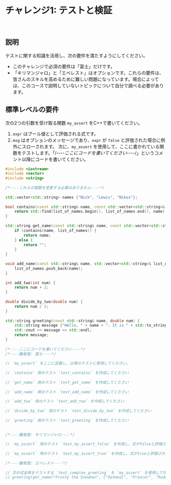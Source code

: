 # チャレンジ1: テストと検証
​
## 説明
テストに関する知識を活用し、次の要件を満たすようにしてください。
- このチャレンジで必須の要件は「富士」だけです。
- 「キリマンジャロ」と「エベレスト」はオプションです。これらの要件は、皆さんのスキルを高めるために難しい問題になっています。場合によっては、このコースで説明していないトピックについて自分で調べる必要があります。
​
## 標準レベルの要件
次の2つの引数を受け取る関数 `my_assert` をC++で書いてください。
1. `expr` はブール値として評価される式です。
2. `msg` はオプションのメッセージであり、`expr` が `false` と評価された場合に例外にスローされます。
​
次に、`my_assert` を使用して、ここに書かれている関数をテストします。「/*----ここにコードを書いてください----*/」というコメント以降にコードを書いてください。
​
```cpp
#include <iostream>
#include <vector>
#include <string>
​
/*----これらの関数を変更する必要はありません----*/
​
std::vector<std::string> names {"Nick", "Lewis", "Nikos"};
​
bool contains(const std::string& name, const std::vector<std::string>& list_of_names) {
    return std::find(list_of_names.begin(), list_of_names.end(), name) != list_of_names.end();
}
​
std::string get_name(const std::string& name, const std::vector<std::string>& list_of_names) {
    if (contains(name, list_of_names)) {
        return name;
    } else {
        return "";
    }
}
​
void add_name(const std::string& name, std::vector<std::string>& list_of_names) {
    list_of_names.push_back(name);
}
​
int add_two(int num) {
    return num + 2;
}
​
double divide_by_two(double num) {
    return num / 2;
}
​
std::string greeting(const std::string& name, double num) {
    std::string message {"Hello, " + name + ". It is " + std::to_string(num) + " degrees warmer today than yesterday"};
    std::cout << message << std::endl;
    return message;
}
​
/*----ここにコードを書いてください----*/
/*----難易度: 富士----*/
​
// `my_assert` をここに定義し、以降のテストに使用してください。
​
// `contains` 用のテスト `test_contains` を作成してください
​
// `get_name` 用のテスト `test_get_name` を作成してください
​
// `add_name` 用のテスト `test_add_name` を作成してください
​
// `add_two` 用のテスト `test_add_two` を作成してください
​
// `divide_by_two` 用のテスト `test_divide_by_two` を作成してください
​
// `greeting` 用のテスト `test_greeting` を作成してください
​
​
/*----難易度: キリマンジャロ----*/
​
// `my_assert` 用のテスト `test_my_assert_false` を作成し、式がfalseと評価されたときに指定したオプションの `msg` を適切に返すかどうかをチェックしてください。
​
// `my_assert` 用のテスト `test_my_assert_true` を作成し、式がtrueと評価されたときに適切に処理するかどうかをチェックしてください。
​
/*----難易度: エベレスト----*/
​
// 次の式全体をテストする `test_complex_greeting` を `my_assert` を使用して作成してください。式がエラーになった場合は、エラーの理由がわかるメッセージを `msg` に指定してください。
// greeting(get_name("Frosty the Snowman", {"Oatmeal", "Prancer", "Rudolph", "Andy"}), divide_by_two(add_two(2)));
​
```